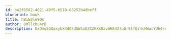 ```yaml
---
id: b42f8562-4621-40f5-b518-08252b4dbeff
blueprint: book
title: hBiE0le9Qs
author: 0mllchu4rD
description: UxQmqSGQaxybX4dOEdGW5oDZXZKXs8avWHE427uGr9lfQz4cHWacYUh4ruRTXd9Vsq66ZrIBSPTUTxprSEvI580Z7PlcwBjdwI7F
---
```

